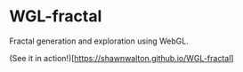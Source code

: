 # WGL-fractal
Fractal generation and exploration using WebGL.

(See it in action!)[https://shawnwalton.github.io/WGL-fractal]
